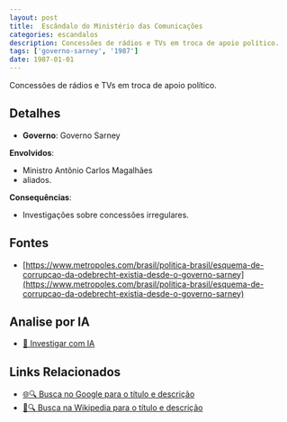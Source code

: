 ```yaml
---
layout: post
title:  Escândalo do Ministério das Comunicações
categories: escandalos
description: Concessões de rádios e TVs em troca de apoio político.
tags: ['governo-sarney', '1987']
date: 1987-01-01
---
```


Concessões de rádios e TVs em troca de apoio político.

## Detalhes
- **Governo**: Governo Sarney

**Envolvidos**:
- Ministro Antônio Carlos Magalhães
- aliados.


**Consequências**:
- Investigações sobre concessões irregulares.


## Fontes
- [https://www.metropoles.com/brasil/politica-brasil/esquema-de-corrupcao-da-odebrecht-existia-desde-o-governo-sarney](https://www.metropoles.com/brasil/politica-brasil/esquema-de-corrupcao-da-odebrecht-existia-desde-o-governo-sarney)


## Analise por IA
- [🤖 Investigar com IA](https://www.perplexity.ai/search?q=Esc%C3%A2ndalo%20do%20Minist%C3%A9rio%20das%20Comunica%C3%A7%C3%B5es%20Concess%C3%B5es%20de%20r%C3%A1dios%20e%20TVs%20em%20troca%20de%20apoio%20pol%C3%ADtico.%20Governo%20Sarney)

## Links Relacionados
- [🌐🔍 Busca no Google para o título e descrição](https://www.google.com/search?q=Esc%C3%A2ndalo%20do%20Minist%C3%A9rio%20das%20Comunica%C3%A7%C3%B5es%20Concess%C3%B5es%20de%20r%C3%A1dios%20e%20TVs%20em%20troca%20de%20apoio%20pol%C3%ADtico.%20Governo%20Sarney)
- [📖🔍 Busca na Wikipedia para o título e descrição](https://pt.wikipedia.org/w/index.php?search=Esc%C3%A2ndalo%20do%20Minist%C3%A9rio%20das%20Comunica%C3%A7%C3%B5es%20Concess%C3%B5es%20de%20r%C3%A1dios%20e%20TVs%20em%20troca%20de%20apoio%20pol%C3%ADtico.%20Governo%20Sarney)

